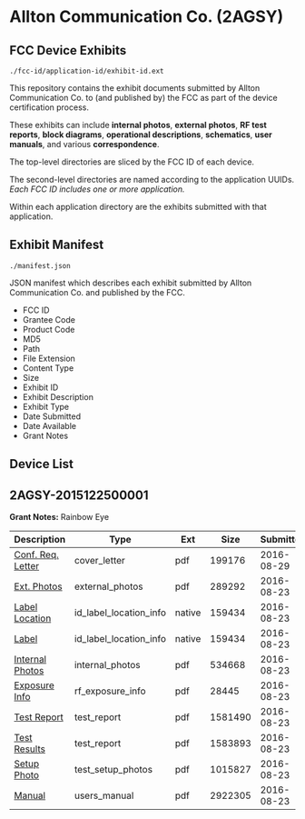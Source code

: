 # Allton Communication Co. (2AGSY)
## FCC Device Exhibits

```
./fcc-id/application-id/exhibit-id.ext
```

This repository contains the exhibit documents submitted by Allton Communication Co. to (and published by) the FCC as part of the device certification process.

These exhibits can include **internal photos**, **external photos**, **RF test reports**, **block diagrams**, **operational descriptions**, **schematics**, **user manuals**, and various **correspondence**.

The top-level directories are sliced by the FCC ID of each device.

The second-level directories are named according to the application UUIDs. *Each FCC ID includes one or more application.*

Within each application directory are the exhibits submitted with that application. 

## Exhibit Manifest

```
./manifest.json
```

JSON manifest which describes each exhibit submitted by Allton Communication Co. and published by the FCC.

- FCC ID
- Grantee Code
- Product Code
- MD5
- Path
- File Extension
- Content Type
- Size
- Exhibit ID
- Exhibit Description
- Exhibit Type
- Date Submitted
- Date Available
- Grant Notes

## Device List
## 2AGSY-2015122500001
**Grant Notes:** Rainbow Eye

| Description | Type | Ext | Size | Submitted | Available |
| ----------- | ---- | --- | ---- | --------- | --------- |
| [Conf. Req. Letter](2AGSY-2015122500001/2014a19d90a5d2e37b824449a5769fa4/3114493.pdf) | cover_letter | pdf | 199176 | 2016-08-29 | 2016-08-31 |
| [Ext. Photos](2AGSY-2015122500001/2014a19d90a5d2e37b824449a5769fa4/3107864.pdf) | external_photos | pdf | 289292 | 2016-08-23 | 2016-08-31 |
| [Label  Location](2AGSY-2015122500001/2014a19d90a5d2e37b824449a5769fa4/3107865.native) | id_label_location_info | native | 159434 | 2016-08-23 | 2016-08-31 |
| [Label](2AGSY-2015122500001/2014a19d90a5d2e37b824449a5769fa4/3107865.native) | id_label_location_info | native | 159434 | 2016-08-23 | 2016-08-31 |
| [Internal Photos](2AGSY-2015122500001/2014a19d90a5d2e37b824449a5769fa4/3107867.pdf) | internal_photos | pdf | 534668 | 2016-08-23 | 2016-08-31 |
| [Exposure Info](2AGSY-2015122500001/2014a19d90a5d2e37b824449a5769fa4/3107868.pdf) | rf_exposure_info | pdf | 28445 | 2016-08-23 | 2016-08-31 |
| [Test Report](2AGSY-2015122500001/2014a19d90a5d2e37b824449a5769fa4/3107869.pdf) | test_report | pdf | 1581490 | 2016-08-23 | 2016-08-31 |
| [Test Results](2AGSY-2015122500001/2014a19d90a5d2e37b824449a5769fa4/3107870.pdf) | test_report | pdf | 1583893 | 2016-08-23 | 2016-08-31 |
| [Setup Photo](2AGSY-2015122500001/2014a19d90a5d2e37b824449a5769fa4/3107871.pdf) | test_setup_photos | pdf | 1015827 | 2016-08-23 | 2016-08-31 |
| [Manual](2AGSY-2015122500001/2014a19d90a5d2e37b824449a5769fa4/3107872.pdf) | users_manual | pdf | 2922305 | 2016-08-23 | 2016-08-31 |

